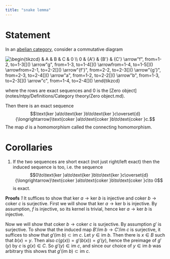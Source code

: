 ```yaml
---
title: "snake lemma"
---
```


# Statement

In an [abelian category](), consider a commutative diagram 

<img align="center" src="https://i.upmath.me/svg/%5Cbegin%7Btikzcd%7D%0A%09%26%20A%20%26%20B%20%26%20C%20%26%200%20%5C%5C%0A%090%20%26%20%7BA'%7D%20%26%20%7BB'%7D%20%26%20%7BC'%7D%0A%09%5Carrow%5B%22f%22%2C%20from%3D1-2%2C%20to%3D1-3%5D%0A%09%5Carrow%5B%22g%22%2C%20from%3D1-3%2C%20to%3D1-4%5D%0A%09%5Carrow%5Bfrom%3D1-4%2C%20to%3D1-5%5D%0A%09%5Carrow%5Bfrom%3D2-1%2C%20to%3D2-2%5D%0A%09%5Carrow%5B%22%7Bf'%7D%22%2C%20from%3D2-2%2C%20to%3D2-3%5D%0A%09%5Carrow%5B%22%7Bg'%7D%22%2C%20from%3D2-3%2C%20to%3D2-4%5D%0A%09%5Carrow%5B%22a%22%2C%20from%3D1-2%2C%20to%3D2-2%5D%0A%09%5Carrow%5B%22b%22%2C%20from%3D1-3%2C%20to%3D2-3%5D%0A%09%5Carrow%5B%22c%22%2C%20from%3D1-4%2C%20to%3D2-4%5D%0A%5Cend%7Btikzcd%7D" alt="\begin{tikzcd}
	&amp; A &amp; B &amp; C &amp; 0 \\
	0 &amp; {A'} &amp; {B'} &amp; {C'}
	\arrow&quot;f&quot;, from=1-2, to=1-3[]()
	\arrow&quot;g&quot;, from=1-3, to=1-4[]()
	\arrowfrom=1-4, to=1-5[]()
	\arrowfrom=2-1, to=2-2[]()
	\arrow&quot;{f'}&quot;, from=2-2, to=2-3[]()
	\arrow&quot;{g'}&quot;, from=2-3, to=2-4[]()
	\arrow&quot;a&quot;, from=1-2, to=2-2[]()
	\arrow&quot;b&quot;, from=1-3, to=2-3[]()
	\arrow&quot;c&quot;, from=1-4, to=2-4[]()
\end{tikzcd}" />

where the rows are exact sequences and 0 is the [Zero object](notes/ntpy/Definitions/Category theory/Zero object.md).

Then there is an exact sequence $$\text{ker }a\to\text{ker }b\to\text{ker }c\overset{d}{\longrightarrow}\text{coker }a\to\text{coker }b\to\text{coker }c.$$ The map $d$ is a homomorphism called the connecting homomorphism.

# Corollaries
1. If the two sequences are short exact (not just right/left exact) then the induced sequence is too, i.e. the sequence $$0\to\text{ker }a\to\text{ker }b\to\text{ker }c\overset{d}{\longrightarrow}\text{coker }a\to\text{coker }b\to\text{coker }c\to 0$$ is exact.

**Proofs**
*1*
It suffices to show that $\text{ker }a\to\text{ker }b$ is injective and $\text{coker }b\to\text{coker }c$ is surjective. First we will show that $\text{ker }a\to\text{ker b}$ is injective. By assumption, $f$ is injective, so its kernel is trivial, hence $\text{ker }a\to\text{ker }b$ is injective.

Now we will show that $\text{coker }b\to\text{coker }c$ is surjective. By assumption $g'$ is surjective. To show that the induced map $B'/\text{im }b\to C'/\text{im }c$ is surjective, it suffices to show that $g'(\text{im }b)\subset\text{im }c$. Let $y\in\text{im }b$. Then there is $x\in B$ such that $b(x)=y$. Then also $c(g(x))=g'(b(x))=g'(y)$, hence the preimage of $g'(y)$ by $c$ is $g(x)\in C$. So $g'(y)\in\text{im }c$, and since our choice of $y\in\text{im }b$ was arbitrary this shows that $g'(\text{im }b)\subset\text{im }c$.
